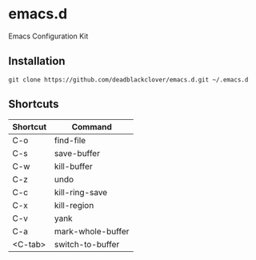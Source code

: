 # emacs.d
Emacs Configuration Kit

## Installation
```
git clone https://github.com/deadblackclover/emacs.d.git ~/.emacs.d
```

## Shortcuts

|Shortcut|Command|
|-|-|
|C-o|find-file|
|C-s|save-buffer|
|C-w|kill-buffer|
|C-z|undo|
|C-c|kill-ring-save|
|C-x|kill-region|
|C-v|yank|
|C-a|mark-whole-buffer|
|\<C-tab\>|switch-to-buffer|
